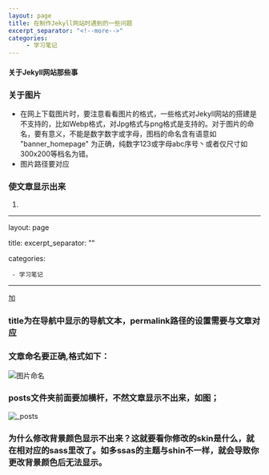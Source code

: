 ```yaml
---
layout: page
title: 在制作Jekyll网站时遇到的一些问题
excerpt_separator: "<!--more-->"
categories:
     - 学习笔记
---
```


####  关于Jekyll网站那些事

<!--more-->

### 关于图片
- 在网上下载图片时，要注意看看图片的格式，一些格式对Jekyll网站的搭建是不支持的，比如Webp格式，对Jpg格式与png格式是支持的。对于图片的命名，要有意义，不能是数字数字或字母，图档的命名含有语意如 "banner_homepage" 为正确，纯数字123或字母abc序号丶或者仅尺寸如300x200等档名为错。
- 图片路径要对应
 
### 使文章显示出来 
1.
---
layout: page

title: 
excerpt_separator: "<!--more-->"

categories:

     - 学习笔记
---


<!--more-->

加<!--more-->

### title为在导航中显示的导航文本，permalink路径的设置需要与文章对应

### 文章命名要正确,格式如下：
![图片命名](https://gitee.com/zqznewmedia/zhengqiuzhen/blob/master/assets/images/study%20notes%20photo_2.jpg)



### posts文件夹前面要加横杆，不然文章显示不出来，如图；
![_posts](https://gitee.com/zqznewmedia/zhengqiuzhen/blob/master/assets/images/study%20notes%20photo_1.png)

### 为什么修改背景颜色显示不出来？这就要看你修改的skin是什么，就在相对应的sass里改了。如多ssas的主题与shin不一样，就会导致你更改背景颜色后无法显示。







